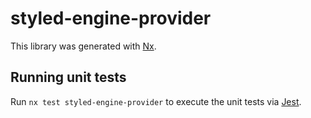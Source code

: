 # styled-engine-provider

This library was generated with [Nx](https://nx.dev).

## Running unit tests

Run `nx test styled-engine-provider` to execute the unit tests via [Jest](https://jestjs.io).
